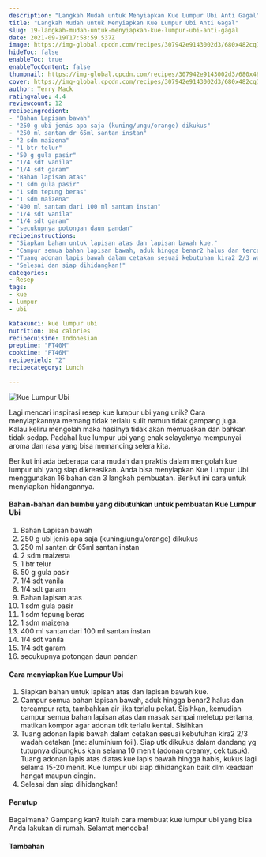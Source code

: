 ```yaml
---
description: "Langkah Mudah untuk Menyiapkan Kue Lumpur Ubi Anti Gagal"
title: "Langkah Mudah untuk Menyiapkan Kue Lumpur Ubi Anti Gagal"
slug: 19-langkah-mudah-untuk-menyiapkan-kue-lumpur-ubi-anti-gagal
date: 2021-09-19T17:58:59.537Z
image: https://img-global.cpcdn.com/recipes/307942e9143002d3/680x482cq70/kue-lumpur-ubi-foto-resep-utama.jpg
hideToc: false
enableToc: true
enableTocContent: false
thumbnail: https://img-global.cpcdn.com/recipes/307942e9143002d3/680x482cq70/kue-lumpur-ubi-foto-resep-utama.jpg
cover: https://img-global.cpcdn.com/recipes/307942e9143002d3/680x482cq70/kue-lumpur-ubi-foto-resep-utama.jpg
author: Terry Mack
ratingvalue: 4.4
reviewcount: 12
recipeingredient:
- "Bahan Lapisan bawah"
- "250 g ubi jenis apa saja (kuning/ungu/orange) dikukus"
- "250 ml santan dr 65ml santan instan"
- "2 sdm maizena"
- "1 btr telur"
- "50 g gula pasir"
- "1/4 sdt vanila"
- "1/4 sdt garam"
- "Bahan lapisan atas"
- "1 sdm gula pasir"
- "1 sdm tepung beras"
- "1 sdm maizena"
- "400 ml santan dari 100 ml santan instan"
- "1/4 sdt vanila"
- "1/4 sdt garam"
- "secukupnya potongan daun pandan"
recipeinstructions:
- "Siapkan bahan untuk lapisan atas dan lapisan bawah kue."
- "Campur semua bahan lapisan bawah, aduk hingga benar2 halus dan tercampur rata, tambahkan air jika terlalu pekat. Sisihkan, kemudian campur semua bahan lapisan atas dan masak sampai meletup pertama, matikan kompor agar adonan tdk terlalu kental. Sisihkan"
- "Tuang adonan lapis bawah dalam cetakan sesuai kebutuhan kira2 2/3 wadah cetakan (me: aluminium foil). Siap utk dikukus dalam dandang yg tutupnya dibungkus kain selama 10 menit (adonan creamy, cek tusuk). Tuang adonan lapis atas diatas kue lapis bawah hingga habis, kukus lagi selama 15-20 menit. Kue lumpur ubi siap dihidangkan baik dlm keadaan hangat maupun dingin."
- "Selesai dan siap dihidangkan!"
categories:
- Resep
tags:
- kue
- lumpur
- ubi

katakunci: kue lumpur ubi 
nutrition: 104 calories
recipecuisine: Indonesian
preptime: "PT40M"
cooktime: "PT46M"
recipeyield: "2"
recipecategory: Lunch

---
```



![Kue Lumpur Ubi](https://img-global.cpcdn.com/recipes/307942e9143002d3/680x482cq70/kue-lumpur-ubi-foto-resep-utama.jpg)

Lagi mencari inspirasi resep kue lumpur ubi yang unik? Cara menyiapkannya memang tidak terlalu sulit namun tidak gampang juga. Kalau keliru mengolah maka hasilnya tidak akan memuaskan dan bahkan tidak sedap. Padahal kue lumpur ubi yang enak selayaknya mempunyai aroma dan rasa yang bisa memancing selera kita.




Berikut ini ada beberapa cara mudah dan praktis dalam mengolah kue lumpur ubi yang siap dikreasikan. Anda bisa menyiapkan Kue Lumpur Ubi menggunakan 16 bahan dan 3 langkah pembuatan. Berikut ini cara untuk menyiapkan hidangannya.

<!--inarticleads1-->

#### Bahan-bahan dan bumbu yang dibutuhkan untuk pembuatan Kue Lumpur Ubi

1. Bahan Lapisan bawah
1. 250 g ubi jenis apa saja (kuning/ungu/orange) dikukus
1. 250 ml santan dr 65ml santan instan
1. 2 sdm maizena
1. 1 btr telur
1. 50 g gula pasir
1. 1/4 sdt vanila
1. 1/4 sdt garam
1. Bahan lapisan atas
1. 1 sdm gula pasir
1. 1 sdm tepung beras
1. 1 sdm maizena
1. 400 ml santan dari 100 ml santan instan
1. 1/4 sdt vanila
1. 1/4 sdt garam
1. secukupnya potongan daun pandan

<!--inarticleads2-->

#### Cara menyiapkan Kue Lumpur Ubi

1. Siapkan bahan untuk lapisan atas dan lapisan bawah kue.
1. Campur semua bahan lapisan bawah, aduk hingga benar2 halus dan tercampur rata, tambahkan air jika terlalu pekat. Sisihkan, kemudian campur semua bahan lapisan atas dan masak sampai meletup pertama, matikan kompor agar adonan tdk terlalu kental. Sisihkan
1. Tuang adonan lapis bawah dalam cetakan sesuai kebutuhan kira2 2/3 wadah cetakan (me: aluminium foil). Siap utk dikukus dalam dandang yg tutupnya dibungkus kain selama 10 menit (adonan creamy, cek tusuk). Tuang adonan lapis atas diatas kue lapis bawah hingga habis, kukus lagi selama 15-20 menit. Kue lumpur ubi siap dihidangkan baik dlm keadaan hangat maupun dingin.
1. Selesai dan siap dihidangkan!

#### Penutup

Bagaimana? Gampang kan? Itulah cara membuat kue lumpur ubi yang bisa Anda lakukan di rumah. Selamat mencoba!

#### Tambahan



